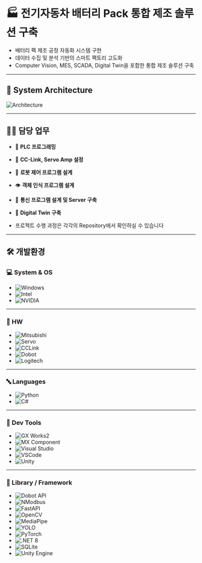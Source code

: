 # 🏭 전기자동차 배터리 Pack 통합 제조 솔루션 구축
- 배터리 팩 제조 공정 자동화 시스템 구현
- 데이터 수집 및 분석 기반의 스마트 팩토리 고도화
- Computer Vision, MES, SCADA, Digital Twin을 포함한 통합 제조 솔루션 구축

---

## 🧩 System Architecture

![Architecture](https://github.com/user-attachments/assets/7fce15d3-d269-42db-9107-f80810d027a5)

---

## 🧑‍💻 담당 업무 

- 🧠 **PLC 프로그래밍**  
- 🔗 **CC-Link, Servo Amp 설정**  
- 🤖 **로봇 제어 프로그램 설계**  
- 👁️ **객체 인식 프로그램 설계**  
- 🔌 **통신 프로그램 설계 및 Server 구축**
- 🧱 **Digital Twin 구축**

- 프로젝트 수행 과정은 각각의 Repository에서 확인하실 수 있습니다

---

## 🛠 개발환경

### 💻 System & OS
- ![Windows](https://img.shields.io/badge/-Windows_11-0078D4?style=flat&logo=windows&logoColor=white)  
- ![Intel](https://img.shields.io/badge/-Intel_i7_13700-0071C5?style=flat&logo=intel&logoColor=white)  
- ![NVIDIA](https://img.shields.io/badge/-NVIDIA_RTX_4060-76B900?style=flat&logo=nvidia&logoColor=white)

---

### 🤖 HW
- ![Mitsubishi](https://img.shields.io/badge/-MELSEC_Q03UDECPU-E60012?style=flat&logo=semiconductor-manufacturing&logoColor=white)  
- ![Servo](https://img.shields.io/badge/-MR--J4--10B-555555?style=flat&logo=server&logoColor=white)  
- ![CCLink](https://img.shields.io/badge/-CC--Link-007CC2?style=flat&logo=protocolsio&logoColor=white)  
- ![Dobot](https://img.shields.io/badge/-Dobot_Magician-005BA1?style=flat&logo=robotframework&logoColor=white)  
- ![Logitech](https://img.shields.io/badge/Logitech_C922_PRO_STREAM-000000?style=flat&logo=logitech&logoColor=white)
 
---

### 🔤 Languages
- ![Python](https://img.shields.io/badge/-Python-3776AB?style=flat&logo=python&logoColor=white)  
- ![C#](https://img.shields.io/badge/-C%23-239120?style=flat&logo=dotnet&logoColor=white)

---

### 🧰 Dev Tools
- ![GX Works2](https://img.shields.io/badge/-GX_Works2-E60012?style=flat&logo=automation&logoColor=white)  
- ![MX Component](https://img.shields.io/badge/-MX_Component-000000?style=flat&logo=windows&logoColor=white)
- ![Visual Studio](https://img.shields.io/badge/-Visual_Studio_2022-5C2D91?style=flat&logo=visualstudio&logoColor=white)  
- ![VSCode](https://img.shields.io/badge/-VS_Code-007ACC?style=flat&logo=visualstudio&logoColor=white)  
- ![Unity](https://img.shields.io/badge/-Unity_6-000000?style=flat&logo=unity&logoColor=white)
  
---

### 🧱 Library / Framework
- ![Dobot API](https://img.shields.io/badge/-Dobot_API-0082C8?style=flat&logo=usb&logoColor=white)  
- ![NModbus](https://img.shields.io/badge/-NModbus-333333?style=flat&logo=protocolㄴ&logoColor=white)  
- ![FastAPI](https://img.shields.io/badge/-FastAPI-009688?style=flat&logo=fastapi&logoColor=white)  
- ![OpenCV](https://img.shields.io/badge/-OpenCV-5C3EE8?style=flat&logo=opencv&logoColor=white)  
- ![MediaPipe](https://img.shields.io/badge/-MediaPipe-FF6F00?style=flat&logo=google&logoColor=white)  
- ![YOLO](https://img.shields.io/badge/-Ultralytics_YOLOv8-7B68EE?style=flat&logo=openai&logoColor=white)  
- ![PyTorch](https://img.shields.io/badge/-PyTorch-EE4C2C?style=flat&logo=pytorch&logoColor=white)  
- ![.NET 8](https://img.shields.io/badge/-.NET_8.0-512BD4?style=flat&logo=dotnet&logoColor=white)  
- ![SQLite](https://img.shields.io/badge/-SQLite-07405E?style=flat&logo=sqlite&logoColor=white)  
- ![Unity Engine](https://img.shields.io/badge/-Unity_Engine-000000?style=flat&logo=unity&logoColor=white)
